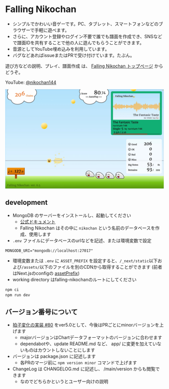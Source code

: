 # Falling Nikochan

* シンプルでかわいい音ゲーです。PC、タブレット、スマートフォンなどのブラウザーで手軽に遊べます。
* さらに、アカウント登録やログイン不要で誰でも譜面を作成でき、SNSなどで譜面IDを共有することで他の人に遊んでもらうことができます。
* 音源としてYouTube埋め込みを利用しています。
* バグなどあればissueまたはPRで受け付けています。たぶん。

遊び方などの説明、プレイ、譜面作成 は、 [Falling Nikochan トップページ](https://nikochan.natrium144.org) からどうぞ。

YouTube: [@nikochan144](http://www.youtube.com/@nikochan144)

[<img src="https://github.com/na-trium-144/falling-nikochan/blob/main/screenshot.jpg?raw=true" width=960 />](https://www.youtube.com/watch?v=reUvjq5TRus)

## development

* MongoDB のサーバーをインストールし、起動してください
  * [公式ドキュメント](https://www.mongodb.com/docs/manual/installation/)
  * Falling Nikochan はその中に `nikochan` という名前のデータベースを作成、使用します
* `.env` ファイルにデータベースのurlなどを記述、または環境変数で設定
```
MONGODB_URI="mongodb://localhost:27017"
```
* 環境変数または `.env` に `ASSET_PREFIX` を設定すると、`/_next/static`以下および`/assets/`以下のファイルを別のCDNから取得することができます
(前者はNext.jsのconfigの [assetPrefix](https://nextjs.org/docs/app/api-reference/next-config-js/assetPrefix))
* working directory はfalling-nikochanのルートにしてください
```sh
npm ci
npm run dev
```

## バージョン番号について

* [拍子変化の実装 #80](https://github.com/na-trium-144/falling-nikochan/pull/80) をver5.0として、今後はPRごとにminorバージョンを上げます
  * majorバージョンはChartデータフォーマットのバージョンに合わせます
  * dependabotや、update README.md など、 app/ に変更を加えていないものはカウントしないことにします
* バージョンは package.json に記述します
  * 各PRのマージ前に `npm version minor` コマンドで上げます
* ChangeLog は CHANGELOG.md に記述し、 /main/version からも閲覧できます
  * なのでどちらかというとユーザー向けの説明
